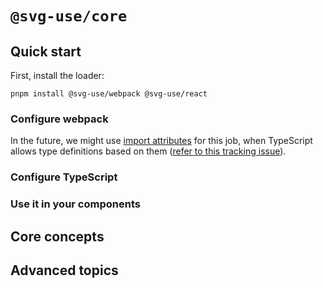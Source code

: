 # `@svg-use/core`

## Quick start

First, install the loader:

```shell
pnpm install @svg-use/webpack @svg-use/react
```

### Configure webpack

In the future, we might use [import attributes]() for this job, when TypeScript
allows type definitions based on them
([refer to this tracking issue](https://github.com/microsoft/TypeScript/issues/46135)).

### Configure TypeScript

### Use it in your components

## Core concepts

## Advanced topics
